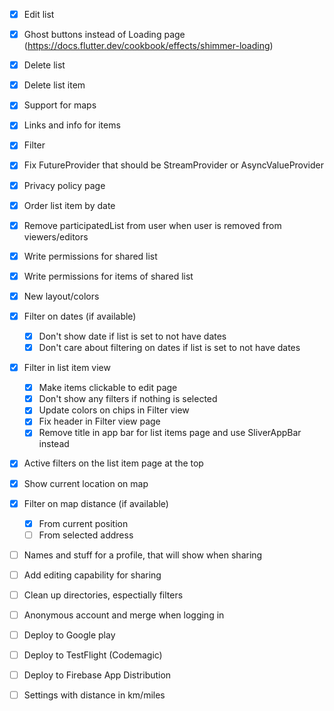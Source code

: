 - [x] Edit list
- [x] Ghost buttons instead of Loading page (https://docs.flutter.dev/cookbook/effects/shimmer-loading)
- [x] Delete list
- [x] Delete list item
- [x] Support for maps
- [x] Links and info for items
- [x] Filter
- [x] Fix FutureProvider that should be StreamProvider or AsyncValueProvider
- [x] Privacy policy page
- [x] Order list item by date
- [x] Remove participatedList from user when user is removed from viewers/editors
- [x] Write permissions for shared list
- [x] Write permissions for items of shared list
- [x] New layout/colors
- [x] Filter on dates (if available)
  - [x] Don't show date if list is set to not have dates
  - [x] Don't care about filtering on dates if list is set to not have dates
- [x] Filter in list item view
  - [x] Make items clickable to edit page
  - [x] Don't show any filters if nothing is selected
  - [x] Update colors on chips in Filter view
  - [x] Fix header in Filter view page
  - [x] Remove title in app bar for list items page and use SliverAppBar instead
- [x] Active filters on the list item page at the top
- [x] Show current location on map
- [x] Filter on map distance (if available)
  - [x] From current position
  - [ ] From selected address
- [ ] Names and stuff for a profile, that will show when sharing
- [ ] Add editing capability for sharing
- [ ] Clean up directories, espectially filters
- [ ] Anonymous account and merge when logging in
- [ ] Deploy to Google play
- [ ] Deploy to TestFlight (Codemagic)
- [ ] Deploy to Firebase App Distribution
- [ ] Settings with distance in km/miles

